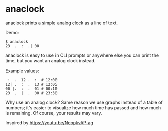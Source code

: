 # anaclock

anaclock prints a simple analog clock as a line of text.

Demo:

    $ anaclock
    23  .  :  .| 00

anaclock is easy to use in CLI prompts or anywhere else you can print
the time, but you want an analog clock instead.

Example values:

     :  .  12 .  :  # 12:00
    12| .  :  .  13 # 12:05
    00 |.  :  .  01 # 00:10
    23  .  |  .  00 # 23:30

Why use an analog clock?  Same reason we use graphs instead of a table
of numbers; it's easier to visualize how much time has passed and how
much is remaining.  Of course, your results may vary.

Inspired by https://youtu.be/NeopkvAP-ag

